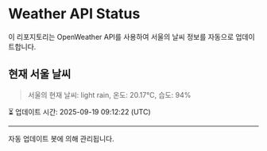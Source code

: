 
# Weather API Status

이 리포지토리는 OpenWeather API를 사용하여 서울의 날씨 정보를 자동으로 업데이트합니다.

## 현재 서울 날씨
> 서울의 현재 날씨: light rain, 온도: 20.17°C, 습도: 94%

⏳ 업데이트 시간: 2025-09-19 09:12:22 (UTC)

---
자동 업데이트 봇에 의해 관리됩니다.
